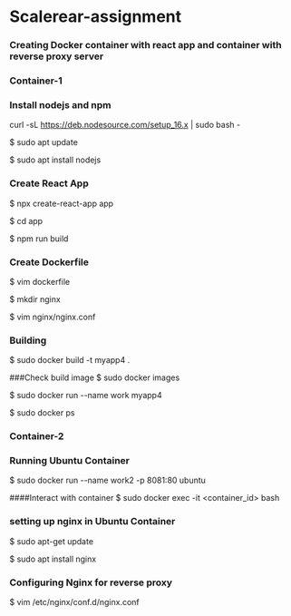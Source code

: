 # Scalerear-assignment
### Creating Docker container with react app and container with reverse proxy server
### Container-1

### Install nodejs and npm

curl -sL https://deb.nodesource.com/setup_16.x | sudo bash -

$ sudo apt update

$ sudo apt install nodejs

### Create React App
$ npx create-react-app app

$ cd app

$ npm run build

### Create Dockerfile
$ vim dockerfile

$ mkdir nginx

$ vim nginx/nginx.conf

### Building 
$ sudo docker build -t myapp4 .

###Check build image 
$ sudo docker images

$ sudo docker run --name work myapp4

$ sudo docker ps

### Container-2

### Running Ubuntu Container
$ sudo docker run --name work2 -p 8081:80 ubuntu

####Interact with container 
$ sudo docker exec -it <container_id> bash

### setting up nginx in Ubuntu Container
$ sudo apt-get update

$ sudo apt install nginx

### Configuring Nginx for reverse proxy
$ vim /etc/nginx/conf.d/nginx.conf
